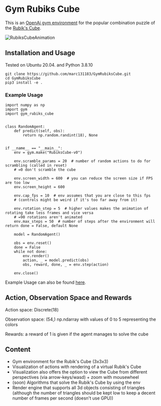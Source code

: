 # Gym Rubiks Cube

This is an [OpenAi gym environment](https://gym.openai.com/) for the popular combination puzzle of the [Rubik's Cube](https://en.wikipedia.org/wiki/Rubik%27s_Cube).

![RubiksCubeAnimation](/img/rubiksCubeAnimation.gif)

## Installation and Usage

Tested on Ubuntu 20.04. and Python 3.8.10

    git clone https://github.com/marc131183/GymRubiksCube.git
    cd GymRubiksCube
    pip3 install -e .
    
### Example Usage
    
    import numpy as np
    import gym
    import gym_rubiks_cube


    class RandomAgent:
        def predict(self, obs):
            return np.random.randint(18), None


    if __name__ == "__main__":
        env = gym.make("RubiksCube-v0")

        env.scramble_params = 20  # number of random actions to do for scrambling (called in reset)
        # =0 don't scramble the cube

        env.screen_width = 600  # you can reduce the screen size if FPS are too low
        env.screen_height = 600

        env.cap_fps = 10  # env assumes that you are close to this fps
        # (controls might be weird if it's too far away from it)
        
        env.rotation_step = 5  # higher values makes the animation of rotating take less frames and vice versa
        # =90 rotations aren't animated
        env.max_steps = 50  # number of steps after the environment will return done = False, default None

        model = RandomAgent()

        obs = env.reset()
        done = False
        while not done:
            env.render()
            action, _ = model.predict(obs)
            obs, reward, done, _ = env.step(action)

        env.close()
  
Example Usage can also be found [here](https://github.com/marc131183/GymRubiksCube/blob/main/experiments/example.py).

## Action, Observation Space and Rewards

Action space: Discrete(18)

Observation space: (54,) np.ndarray with values of 0 to 5 representing the colors

Rewards: a reward of 1 is given if the agent manages to solve the cube

## Content

- Gym environment for the Rubik's Cube (3x3x3)
- Visualization of actions with rendering of a virtual Rubik's Cube
- Visualization also offers the option to view the Cube from different perspectives (via arrow-keys/wasd) + zoom with mousewheel
- (soon) Algorithms that solve the Rubik's Cube by using the env
- Render engine that supports all 3d objects consisting of triangles (although the number of triangles should be kept low to keep a decent number of frames per second (doesn't use GPU))

